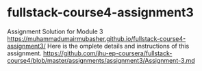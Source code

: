 # fullstack-course4-assignment3
Assignment Solution for Module 3  https://muhammadumairmubasher.github.io/fullstack-course4-assignment3/
Here is the omplete details and instructions of this assignment. 
https://github.com/jhu-ep-coursera/fullstack-course4/blob/master/assignments/assignment3/Assignment-3.md
